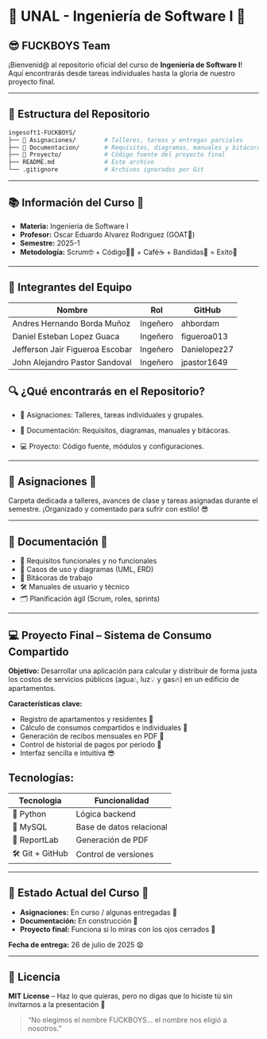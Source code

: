 # 🚀 **UNAL - Ingeniería de Software I** 🧠

## 😎 **FUCKBOYS Team**

¡Bienvenid@ al repositorio oficial del curso de **Ingeniería de Software I**!
Aquí encontrarás desde tareas individuales hasta la gloria de nuestro proyecto final.

---

## 📁 Estructura del Repositorio

```bash
ingesoft1-FUCKBOYS/
├── 📂 Asignaciones/        # Talleres, tareas y entregas parciales
├── 📂 Documentacion/       # Requisitos, diagramas, manuales y bitácoras
├── 📂 Proyecto/            # Código fuente del proyecto final
├── README.md              # Este archivo
└── .gitignore             # Archivos ignorados por Git
```

---

## 📚 Información del Curso 🏫

* **Materia:** Ingeniería de Software I 
* **Profesor:** Oscar Eduardo Alvarez Rodriguez (GOAT🐐)
* **Semestre:** 2025-1
* **Metodología:** Scrum🤓 + Código🧑‍💻 + Café☕ + Bandidas💋 = Exito💯

---

## 👥 Integrantes del Equipo

| Nombre           | Rol                 | GitHub   |
| ---------------- | ------------------- | -------- |
| Andres Hernando Borda Muñoz    | Ingeñero| ahbordam |
| Daniel Esteban Lopez Guaca    | Ingeñero | figueroa013	 |
| Jefferson Jair Figueroa Escobar   | Ingeñero | Danielopez27|
| John Alejandro Pastor Sandoval   | Ingeñero | jpastor1649 |

## 🔍 ¿Qué encontrarás en el Repositorio?

* 📂 Asignaciones: Talleres, tareas individuales y grupales.

* 📑 Documentación: Requisitos, diagramas, manuales y bitácoras.

* 💻 Proyecto: Código fuente, módulos y configuraciones.

---

## 📝 Asignaciones 📂

Carpeta dedicada a talleres, avances de clase y tareas asignadas durante el semestre. ¡Organizado y comentado para sufrir con estilo! 😎

---

## 📑 Documentación 📂

* 📌 Requisitos funcionales y no funcionales
* 🧠 Casos de uso y diagramas (UML, ERD)
* 📝 Bitácoras de trabajo
* 🛠️ Manuales de usuario y técnico
* 🗂️ Planificación ágil (Scrum, roles, sprints)

---

## 💻 Proyecto Final – Sistema de Consumo Compartido

**Objetivo:** Desarrollar una aplicación para calcular y distribuir de forma justa los costos de servicios públicos (agua💧, luz💡 y gas🔥) en un edificio de apartamentos.

**Características clave:**

* Registro de apartamentos y residentes 🏢
* Cálculo de consumos compartidos e individuales 📠
* Generación de recibos mensuales en PDF 📄
* Control de historial de pagos por periodo 🧾
* Interfaz sencilla e intuitiva 😎

## **Tecnologías:**

| Tecnologia | Funcionalidad |
|-----------------|--------------------|
| 🐍 Python     | Lógica backend             |
| 🐘 MySQL      | Base de datos relacional   |
| 📄 ReportLab  | Generación de PDF          |
| 🛠 Git + GitHub | Control de versiones     |
---

## 🔮 Estado Actual del Curso 🤡

* **Asignaciones:** En curso / algunas entregadas 🎯
* **Documentación:** En construcción 🧱
* **Proyecto final:** Funciona si lo miras con los ojos cerrados 🥹

**Fecha de entrega:** 26 de julio de 2025 😧

---

## 📜 Licencia

**MIT License** – Haz lo que quieras, pero no digas que lo hiciste tú sin invitarnos a la presentación 😤

> “No elegimos el nombre FUCKBOYS… el nombre nos eligió a nosotros.”
